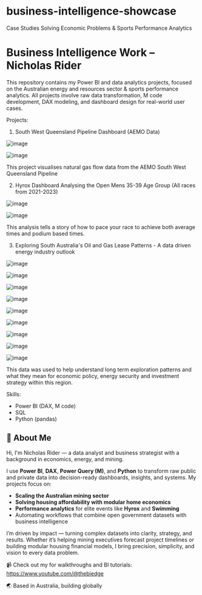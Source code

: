 # business-intelligence-showcase
Case Studies Solving Economic Problems & Sports Performance Analytics
# Business Intelligence Work – Nicholas Rider

This repository contains my Power BI and data analytics projects, focused on the Australian energy and resources sector & sports performance analytics. All projects involve raw data transformation, M code development, DAX modeling, and dashboard design for real-world user cases.

Projects:

1. South West Queensland Pipeline Dashboard (AEMO Data)

![image](https://github.com/user-attachments/assets/d7402f80-5911-4674-9450-762e7b7d1f62)

![image](https://github.com/user-attachments/assets/cda87587-4621-4e99-bcf6-019953394500)

This project visualises natural gas flow data from the AEMO South West Queensland Pipeline





2. Hyrox Dashboard Analysing the Open Mens 35-39 Age Group (All races from 2021-2023)

![image](https://github.com/user-attachments/assets/a38fe637-1b6f-4000-b593-873adbb7d055)

![image](https://github.com/user-attachments/assets/12cf9fdc-cc1d-43c7-b0c2-0f42f3be19ba)

This analysis tells a story of how to pace your race to achieve both average times and podium based times.


3. Exploring South Australia's Oil and Gas Lease Patterns - A data driven energy industry outlook

![image](https://github.com/user-attachments/assets/fd57c999-9857-4bb0-87ff-59dc4c4a085a)

![image](https://github.com/user-attachments/assets/c108d39e-52e0-44b0-95d4-35c1e668d9ae)

![image](https://github.com/user-attachments/assets/39be5d7b-c397-48c6-be50-5679b38930f7)

![image](https://github.com/user-attachments/assets/854226db-25d0-4182-9226-64b334948cdd)

![image](https://github.com/user-attachments/assets/63621a3f-3202-459c-a45e-9bfc67c9e772)

![image](https://github.com/user-attachments/assets/66685ded-cbfa-4438-a807-62734b207ef9)

![image](https://github.com/user-attachments/assets/f22d6e54-38f9-4d75-8b8c-25b307f3a782)

![image](https://github.com/user-attachments/assets/ea8fd1e6-52a2-48e1-9259-615352b868ae)

![image](https://github.com/user-attachments/assets/ff1cb433-2c3b-4e86-83dd-f987b6545bd8)

This data was used to help understand long term exploration patterns and what they mean for economic policy, energy security and investment strategy within this region.




Skills:
- Power BI (DAX, M code)
- SQL
- Python (pandas)



## 🔌 About Me

Hi, I'm Nicholas Rider — a data analyst and business strategist with a background in economics, energy, and mining.

I use **Power BI**, **DAX**, **Power Query (M)**, and **Python** to transform raw public and private data into decision-ready dashboards, insights, and systems. My projects focus on:
- **Scaling the Australian mining sector**
- **Solving housing affordability with modular home economics**
- **Performance analytics** for elite events like **Hyrox** and **Swimming**
- Automating workflows that combine open government datasets with business intelligence

I’m driven by impact — turning complex datasets into clarity, strategy, and results. Whether it’s helping mining executives forecast project timelines or building modular housing financial models, I bring precision, simplicity, and vision to every data problem.

📹 Check out my  for walkthroughs and BI tutorials: https://www.youtube.com/@thebiedge

🌏 Based in Australia, building globally





